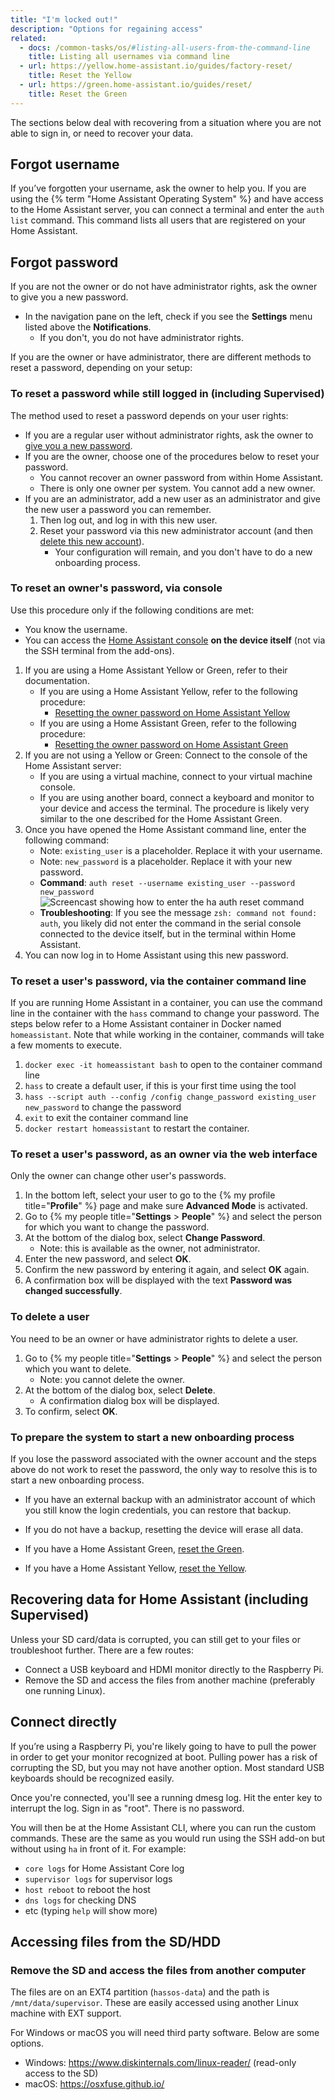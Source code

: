 ```yaml
---
title: "I'm locked out!"
description: "Options for regaining access"
related:
  - docs: /common-tasks/os/#listing-all-users-from-the-command-line
    title: Listing all usernames via command line
  - url: https://yellow.home-assistant.io/guides/factory-reset/
    title: Reset the Yellow
  - url: https://green.home-assistant.io/guides/reset/
    title: Reset the Green
---
```


The sections below deal with recovering from a situation where you are not able to sign in,
or need to recover your data.

## Forgot username

If you’ve forgotten your username, ask the owner to help you.
If you are using the {% term "Home Assistant Operating System" %} and have access to the Home Assistant server, you can connect a terminal and enter the `auth list` command. This command lists all users that are registered on your Home Assistant.

## Forgot password

If you are not the owner or do not have administrator rights, ask the owner to give you a new password.

- In the navigation pane on the left, check if you see the **Settings** menu listed above the **Notifications**.
  - If you don't, you do not have administrator rights.

If you are the owner or have administrator, there are different methods to reset a password, depending on your setup:

### To reset a password while still logged in (including Supervised)

The method used to reset a password depends on your user rights:

- If you are a regular user without administrator rights, ask the owner to [give you a new password](/docs/locked_out/#to-reset-a-users-password-as-an-owner-via-the-web-interface).
- If you are the owner, choose one of the procedures below to reset your password.
  - You cannot recover an owner password from within Home Assistant.
  - There is only one owner per system. You cannot add a new owner.
- If you are an administrator, add a new user as an administrator and give the new user a password you can remember.
  1. Then log out, and log in with this new user.
  2. Reset your password via this new administrator account (and then [delete this new account](/docs/locked_out/#to-delete-a-user)).
     - Your configuration will remain, and you don't have to do a new onboarding process.

### To reset an owner's password, via console

Use this procedure only if the following conditions are met:

- You know the username.
- You can access the [Home Assistant console](/hassio/commandline/) **on the device itself** (not via the SSH terminal from the add-ons).

1. If you are using a Home Assistant Yellow or Green, refer to their documentation.
   - If you are using a Home Assistant Yellow, refer to the following procedure:
     - [Resetting the owner password on Home Assistant Yellow](https://yellow.home-assistant.io/faq/#i-forgot-the-owner-password-for-home-assistant-how-can-i-reset-it)
   - If you are using a Home Assistant Green, refer to the following procedure:
     - [Resetting the owner password on Home Assistant Green](https://green.home-assistant.io/faq/#i-forgot-the-owner-password-for-the-home-assistant-green-how-can-i-reset-it)
2. If you are not using a Yellow or Green: Connect to the console of the Home Assistant server:
   - If you are using a virtual machine, connect to your virtual machine console.
   - If you are using another board, connect a keyboard and monitor to your device and access the terminal. The procedure is likely very similar to the one described for the Home Assistant Green.
3. Once you have opened the Home Assistant command line, enter the following command:
   - Note: `existing_user` is a placeholder. Replace it with your username.
   - Note: `new_password` is a placeholder. Replace it with your new password.
   - **Command**: `auth reset --username existing_user --password new_password`
     ![Screencast showing how to enter the ha auth reset command](/images/docs/troubleshooting/home-assistant-cli.webp)
   - **Troubleshooting**: If you see the message `zsh: command not found: auth`, you likely did not enter the command in the serial console connected to the device itself, but in the terminal within Home Assistant.
4. You can now log in to Home Assistant using this new password.

### To reset a user's password, via the container command line

If you are running Home Assistant in a container, you can use the command line in the container with the `hass` command to change your password. The steps below refer to a Home Assistant container in Docker named `homeassistant`. Note that while working in the container, commands will take a few moments to execute.
  
1. `docker exec -it homeassistant bash` to open to the container command line
2. `hass` to create a default user, if this is your first time using the tool
3. `hass --script auth --config /config change_password existing_user new_password` to change the password
4. `exit` to exit the container command line
5. `docker restart homeassistant` to restart the container.

### To reset a user's password, as an owner via the web interface

Only the owner can change other user's passwords.

1. In the bottom left, select your user to go to the {% my profile title="**Profile**" %} page and make sure **Advanced Mode** is activated.
2. Go to {% my people title="**Settings** > **People**" %} and select the person for which you want to change the password.
3. At the bottom of the dialog box, select **Change Password**.
   - Note: this is available as the owner, not administrator.
4. Enter the new password, and select **OK**.
5. Confirm the new password by entering it again, and select **OK** again.
6. A confirmation box will be displayed with the text **Password was changed successfully**.

### To delete a user

You need to be an owner or have administrator rights to delete a user.

1. Go to {% my people title="**Settings** > **People**" %} and select the person which you want to delete.
   - Note: you cannot delete the owner.
2. At the bottom of the dialog box, select **Delete**.
   - A confirmation dialog box will be displayed.
3. To confirm, select **OK**.

### To prepare the system to start a new onboarding process

If you lose the password associated with the owner account and the steps above do not work to reset the password, the only way to resolve this is to start a new onboarding process.

- If you have an external backup with an administrator account of which you still know the login credentials, you can restore that backup.
- If you do not have a backup, resetting the device will erase all data.

- If you have a Home Assistant Green, [reset the Green](https://green.home-assistant.io/guides/reset/).
- If you have a Home Assistant Yellow, [reset the Yellow](https://yellow.home-assistant.io/guides/factory-reset/).

## Recovering data for Home Assistant (including Supervised)

Unless your SD card/data is corrupted, you can still get to your files or troubleshoot further.
There are a few routes:

- Connect a USB keyboard and HDMI monitor directly to the Raspberry Pi.
- Remove the SD and access the files from another machine (preferably one running Linux).

## Connect directly

If you’re using a Raspberry Pi, you're likely going to have to pull the power in order to get your monitor recognized at boot. Pulling power has a risk of corrupting the SD, but you may not have another option. Most standard USB keyboards should be recognized easily.

Once you're connected, you'll see a running dmesg log. Hit the enter key to interrupt the log.
Sign in as "root". There is no password.

You will then be at the Home Assistant CLI, where you can run the custom commands. These are the same as you would run using the SSH add-on but without using `ha` in front of it. For example:

- `core logs` for Home Assistant Core log
- `supervisor logs` for supervisor logs
- `host reboot` to reboot the host
- `dns logs` for checking DNS
- etc (typing `help` will show more)

## Accessing files from the SD/HDD

### Remove the SD and access the files from another computer

The files are on an EXT4 partition (`hassos-data`) and the path is `/mnt/data/supervisor`.
These are easily accessed using another Linux machine with EXT support.

For Windows or macOS you will need third party software. Below are some options.

- Windows: <https://www.diskinternals.com/linux-reader/> (read-only access to the SD)
- macOS: <https://osxfuse.github.io/>
